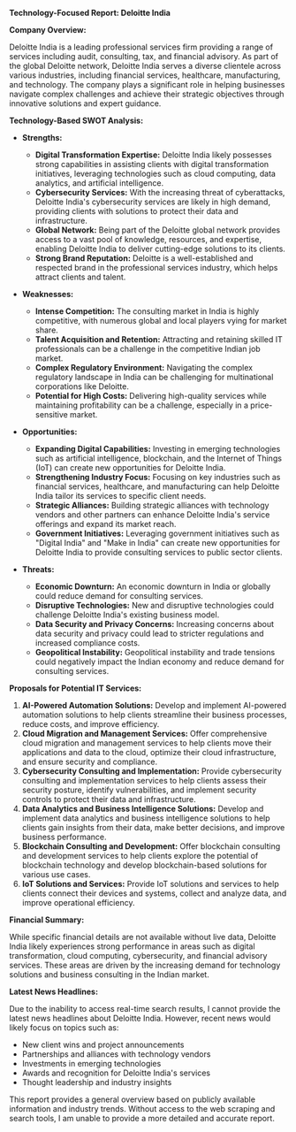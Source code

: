 **Technology-Focused Report: Deloitte India**

**Company Overview:**

Deloitte India is a leading professional services firm providing a range of services including audit, consulting, tax, and financial advisory. As part of the global Deloitte network, Deloitte India serves a diverse clientele across various industries, including financial services, healthcare, manufacturing, and technology. The company plays a significant role in helping businesses navigate complex challenges and achieve their strategic objectives through innovative solutions and expert guidance.

**Technology-Based SWOT Analysis:**

*   **Strengths:**
    *   **Digital Transformation Expertise:** Deloitte India likely possesses strong capabilities in assisting clients with digital transformation initiatives, leveraging technologies such as cloud computing, data analytics, and artificial intelligence.
    *   **Cybersecurity Services:** With the increasing threat of cyberattacks, Deloitte India's cybersecurity services are likely in high demand, providing clients with solutions to protect their data and infrastructure.
    *   **Global Network:** Being part of the Deloitte global network provides access to a vast pool of knowledge, resources, and expertise, enabling Deloitte India to deliver cutting-edge solutions to its clients.
    *   **Strong Brand Reputation:** Deloitte is a well-established and respected brand in the professional services industry, which helps attract clients and talent.

*   **Weaknesses:**
    *   **Intense Competition:** The consulting market in India is highly competitive, with numerous global and local players vying for market share.
    *   **Talent Acquisition and Retention:** Attracting and retaining skilled IT professionals can be a challenge in the competitive Indian job market.
    *   **Complex Regulatory Environment:** Navigating the complex regulatory landscape in India can be challenging for multinational corporations like Deloitte.
    *   **Potential for High Costs:** Delivering high-quality services while maintaining profitability can be a challenge, especially in a price-sensitive market.

*   **Opportunities:**
    *   **Expanding Digital Capabilities:** Investing in emerging technologies such as artificial intelligence, blockchain, and the Internet of Things (IoT) can create new opportunities for Deloitte India.
    *   **Strengthening Industry Focus:** Focusing on key industries such as financial services, healthcare, and manufacturing can help Deloitte India tailor its services to specific client needs.
    *   **Strategic Alliances:** Building strategic alliances with technology vendors and other partners can enhance Deloitte India's service offerings and expand its market reach.
    *   **Government Initiatives:** Leveraging government initiatives such as "Digital India" and "Make in India" can create new opportunities for Deloitte India to provide consulting services to public sector clients.

*   **Threats:**
    *   **Economic Downturn:** An economic downturn in India or globally could reduce demand for consulting services.
    *   **Disruptive Technologies:** New and disruptive technologies could challenge Deloitte India's existing business model.
    *   **Data Security and Privacy Concerns:** Increasing concerns about data security and privacy could lead to stricter regulations and increased compliance costs.
    *   **Geopolitical Instability:** Geopolitical instability and trade tensions could negatively impact the Indian economy and reduce demand for consulting services.

**Proposals for Potential IT Services:**

1.  **AI-Powered Automation Solutions:** Develop and implement AI-powered automation solutions to help clients streamline their business processes, reduce costs, and improve efficiency.
2.  **Cloud Migration and Management Services:** Offer comprehensive cloud migration and management services to help clients move their applications and data to the cloud, optimize their cloud infrastructure, and ensure security and compliance.
3.  **Cybersecurity Consulting and Implementation:** Provide cybersecurity consulting and implementation services to help clients assess their security posture, identify vulnerabilities, and implement security controls to protect their data and infrastructure.
4.  **Data Analytics and Business Intelligence Solutions:** Develop and implement data analytics and business intelligence solutions to help clients gain insights from their data, make better decisions, and improve business performance.
5.  **Blockchain Consulting and Development:** Offer blockchain consulting and development services to help clients explore the potential of blockchain technology and develop blockchain-based solutions for various use cases.
6.  **IoT Solutions and Services:** Provide IoT solutions and services to help clients connect their devices and systems, collect and analyze data, and improve operational efficiency.

**Financial Summary:**

While specific financial details are not available without live data, Deloitte India likely experiences strong performance in areas such as digital transformation, cloud computing, cybersecurity, and financial advisory services. These areas are driven by the increasing demand for technology solutions and business consulting in the Indian market.

**Latest News Headlines:**

Due to the inability to access real-time search results, I cannot provide the latest news headlines about Deloitte India. However, recent news would likely focus on topics such as:

*   New client wins and project announcements
*   Partnerships and alliances with technology vendors
*   Investments in emerging technologies
*   Awards and recognition for Deloitte India's services
*   Thought leadership and industry insights

This report provides a general overview based on publicly available information and industry trends. Without access to the web scraping and search tools, I am unable to provide a more detailed and accurate report.